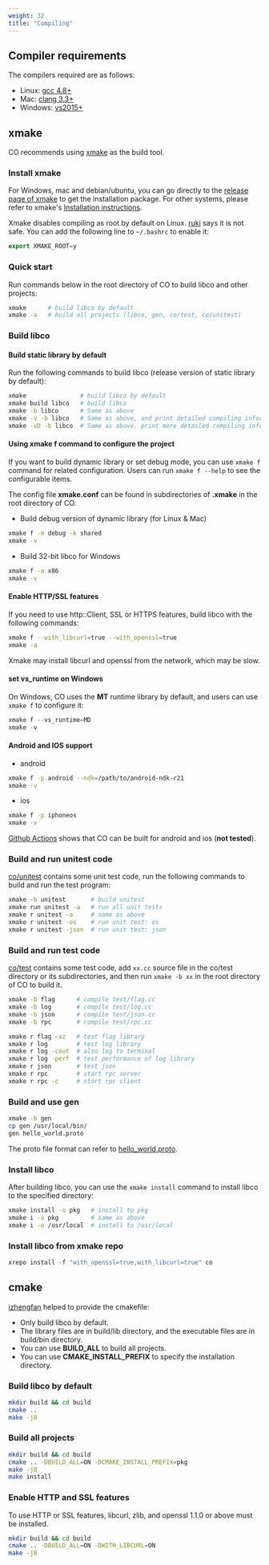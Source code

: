 ```yaml
---
weight: 32
title: "Compiling"
---
```



## Compiler requirements

The compilers required are as follows:

- Linux: [gcc 4.8+](https://gcc.gnu.org/projects/cxx-status.html#cxx11)
- Mac: [clang 3.3+](https://clang.llvm.org/cxx_status.html)
- Windows: [vs2015+](https://visualstudio.microsoft.com/)




## xmake

CO recommends using [xmake](https://github.com/xmake-io/xmake) as the build tool. 



### Install xmake

For Windows, mac and debian/ubuntu, you can go directly to the [release page of xmake](https://github.com/xmake-io/xmake/releases) to get the installation package. For other systems, please refer to xmake's [Installation instructions](https://xmake.io/#/guide/installation).

Xmake disables compiling as root by default on Linux. [ruki](https://github.com/waruqi) says it is not safe. You can add the following line to `~/.bashrc` to enable it:

```cpp
export XMAKE_ROOT=y
```



### Quick start

Run commands below in the root directory of CO to build libco and other projects:

```bash
xmake      # build libco by default
xmake -a   # build all projects (libco, gen, co/test, co/unitest)
```



### Build libco


#### Build static library by default

Run the following commands to build libco (release version of static library by default):

```bash
xmake               # build libco by default
xmake build libco   # build libco
xmake -b libco      # Same as above
xmake -v -b libco   # Same as above, and print detailed compiling information
xmake -vD -b libco  # Same as above, print more detailed compiling information
```


#### Using xmake f command to configure the project

If you want to build dynamic library or set debug mode, you can use `xmake f` command for related configuration. Users can run `xmake f --help` to see the configurable items.

The config file **xmake.conf** can be found in subdirectories of **.xmake** in the root directory of CO.

- Build debug version of dynamic library (for Linux & Mac)

```bash
xmake f -m debug -k shared
xmake -v
```

- Build 32-bit libco for Windows

```bash
xmake f -a x86
xmake -v
```


#### Enable HTTP/SSL features

If you need to use http::Client, SSL or HTTPS features, build libco with the following commands:

```sh
xmake f --with_libcurl=true --with_openssl=true
xmake -a
```

Xmake may install libcurl and openssl from the network, which may be slow.


#### set vs_runtime on Windows

On Windows, CO uses the **MT** runtime library by default, and users can use `xmake f` to configure it:

```cpp
xmake f --vs_runtime=MD
xmake -v
```


#### Android and IOS support

- android

```bash
xmake f -p android --ndk=/path/to/android-ndk-r21
xmake -v
```

- ios

```bash
xmake f -p iphoneos
xmake -v
```

[Github Actions](https://github.com/idealvin/co/actions) shows that CO can be built for android and ios (**not tested**).



### Build and run unitest code

[co/unitest](https://github.com/idealvin/co/tree/master/unitest) contains some unit test code, run the following commands to build and run the test program:

```bash
xmake -b unitest       # build unitest
xmake run unitest -a   # run all unit tests
xmake r unitest -a     # same as above
xmake r unitest -os    # run unit test: os
xmake r unitest -json  # run unit test: json
```



### Build and run test code

[co/test](https://github.com/idealvin/co/tree/master/test) contains some test code, add `xx.cc` source file in the co/test directory or its subdirectories, and then run `xmake -b xx` in the root directory of CO to build it.

```bash
xmake -b flag      # compile test/flag.cc
xmake -b log       # compile test/log.cc
xmake -b json      # compile test/json.cc
xmake -b rpc       # compile test/rpc.cc

xmake r flag -xz   # test flag library
xmake r log        # test log library
xmake r log -cout  # also log to terminal
xmake r log -perf  # test performance of log library
xmake r json       # test json
xmake r rpc        # start rpc server
xmake r rpc -c     # start rpc client
```



### Build and use gen

```bash
xmake -b gen
cp gen /usr/local/bin/
gen hello_world.proto
```

The proto file format can refer to [hello_world.proto](https://github.com/idealvin/co/blob/master/test/so/rpc/hello_world.proto).



### Install libco

After building libco, you can use the `xmake install` command to install libco to the specified directory:

```bash
xmake install -o pkg   # install to pkg
xmake i -o pkg         # same as above
xmake i -o /usr/local  # install to /usr/local
```



### Install libco from xmake repo

```cpp
xrepo install -f "with_openssl=true,with_libcurl=true" co
```




## cmake

[izhengfan](https://github.com/izhengfan) helped to provide the cmakefile:

- Only build libco by default.
- The library files are in build/lib directory, and the executable files are in build/bin directory.
- You can use **BUILD_ALL** to build all projects.
- You can use **CMAKE_INSTALL_PREFIX** to specify the installation directory.



### Build libco by default

```bash
mkdir build && cd build
cmake ..
make -j8
```



### Build all projects

```bash
mkdir build && cd build
cmake .. -DBUILD_ALL=ON -DCMAKE_INSTALL_PREFIX=pkg
make -j8
make install
```



### Enable HTTP and SSL features

To use HTTP or SSL features, libcurl, zlib, and openssl 1.1.0 or above must be installed.

```sh
mkdir build && cd build
cmake .. -DBUILD_ALL=ON -DWITH_LIBCURL=ON
make -j8
```
